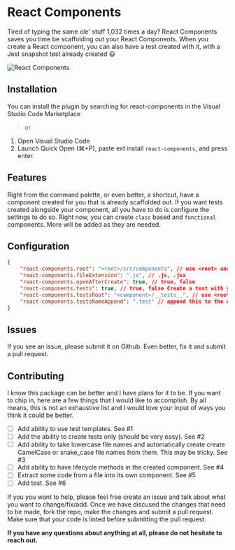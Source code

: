 # React Components
Tired of typing the same ole' stuff 1,032 times a day? React Components saves you time be scaffolding out your React Components. When you create a React component, you can also have a test created with it, with a Jest snapshot test already created 😃 

![React Components](https://github.com/dericcain/vscode-react-components/raw/master/screenshot.gif?raw=true "React Components")

## Installation
You can install the plugin by searching for react-components in the Visual Studio Code Marketplace
> or
1. Open Visual Studio Code
2. Launch Quick Open (⌘+P), paste ext install `react-components`, and press enter.

## Features
Right from the command palette, or even better, a shortcut, have a component created for you that is already scaffolded out. If you want tests created alongside your component, all you have to do is configure the settings to do so. Right now, you can create `class` based and `functional` components. More will be added as they are needed.

## Configuration
```JSON
{
	"react-components.root": "<root>/src/components", // use <root> and <component>. <root> is project root and <component> is the component's path (the component that you are creating)
	"react-components.fileExtension": ".js", // .js, .jsx
	"react-components.openAfterCreate": true, // true, false
	"react-components.tests": true, // true, false Create a test with your component
	"react-components.testsRoot": "<component>/__tests__", // use <root> or <component> to give a path for the test location
	"react-components.testsNameAppend": ".test" // append this to the end of the file so it can be Component.test.js or component_test.js
}
```

## Issues
If you see an issue, please submit it on Github. Even better, fix it and submit a pull request. 

## Contributing
I know this package can be better and I have plans for it to be. If you want to chip in, here are a few things that I would like to accomplish. By all means, this is not an exhaustive list and I would love your input of ways you think it could be better.

- [ ] Add ability to use test templates. See #1
- [ ] Add the ability to create tests only (should be very easy). See #2
- [ ] Add ability to take lowercase file names and automatically create create CamelCase or snake_case file names from them. This may be tricky. See #3
- [ ] Add ability to have lifecycle methods in the created component. See #4
- [ ] Extract some code from a file into its own component. See #5
- [ ] Add test. See #6

If you you want to help, please feel free create an issue and talk about what you want to change/fix/add. Once we have discused the changes that need to be made, fork the repo, make the changes and submit a pull request. Make sure that your code is linted before submitting the pull request.

**If you have any questions about anything at all, please do not hesitate to reach out.**

